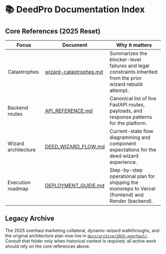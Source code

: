 # 📚 DeedPro Documentation Index

## Core References (2025 Reset)
| Focus | Document | Why it matters |
|-------|----------|----------------|
| Catastrophes | [wizard-catastrophes.md](./wizard-catastrophes.md) | Summarizes the blocker-level failures and legal constraints inherited from the prior wizard rebuild attempt. |
| Backend routes | [API_REFERENCE.md](./API_REFERENCE.md) | Canonical list of live FastAPI routes, payloads, and response patterns for the platform. |
| Wizard architecture | [DEED_WIZARD_FLOW.md](./DEED_WIZARD_FLOW.md) | Current-state flow diagramming and component expectations for the deed wizard experience. |
| Execution roadmap | [DEPLOYMENT_GUIDE.md](./DEPLOYMENT_GUIDE.md) | Step-by-step operational plan for shipping the monorepo to Vercel (frontend) and Render (backend). |

## Legacy Archive
The 2025 overhaul marketing collateral, dynamic-wizard walkthroughs, and the original architecture plan now live in [`docs/archive/2025-overhaul/`](./archive/2025-overhaul/). Consult that folder only when historical context is required; all active work should rely on the core references above.
